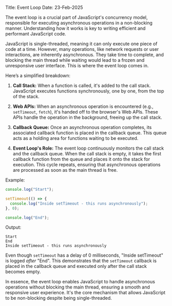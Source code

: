 Title: Event Loop
Date: 23-Feb-2025

The event loop is a crucial part of JavaScript's concurrency model, responsible for executing asynchronous operations in a non-blocking manner.  Understanding how it works is key to writing efficient and performant JavaScript code.

JavaScript is single-threaded, meaning it can only execute one piece of code at a time. However, many operations, like network requests or user interactions, are inherently asynchronous.  They take time to complete, and blocking the main thread while waiting would lead to a frozen and unresponsive user interface. This is where the event loop comes in.

Here’s a simplified breakdown:

1. **Call Stack:** When a function is called, it's added to the call stack.  JavaScript executes functions synchronously, one by one, from the top of the stack.

2. **Web APIs:** When an asynchronous operation is encountered (e.g., `setTimeout`, `fetch`), it's handed off to the browser's Web APIs.  These APIs handle the operation in the background, freeing up the call stack.

3. **Callback Queue:** Once an asynchronous operation completes, its associated callback function is placed in the callback queue.  This queue acts as a holding area for functions waiting to be executed.

4. **Event Loop's Role:** The event loop continuously monitors the call stack and the callback queue.  When the call stack is empty, it takes the first callback function from the queue and places it onto the stack for execution.  This cycle repeats, ensuring that asynchronous operations are processed as soon as the main thread is free.

Example:

```javascript
console.log("Start");

setTimeout(() => {
  console.log("Inside setTimeout - this runs asynchronously");
}, 0);

console.log("End");
```

Output:

```
Start
End
Inside setTimeout - this runs asynchronously
```

Even though `setTimeout` has a delay of 0 milliseconds, "Inside setTimeout" is logged *after* "End". This demonstrates that the `setTimeout` callback is placed in the callback queue and executed only after the call stack becomes empty.

In essence, the event loop enables JavaScript to handle asynchronous operations without blocking the main thread, ensuring a smooth and responsive user experience. It's the core mechanism that allows JavaScript to be non-blocking despite being single-threaded.
